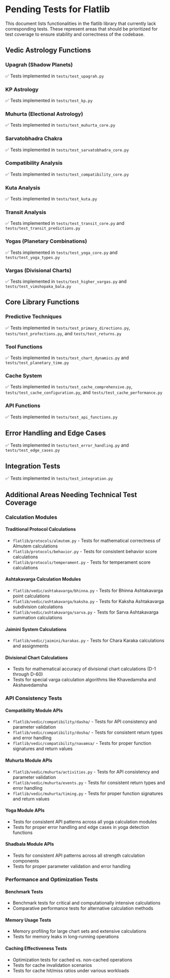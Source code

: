 # Pending Tests for Flatlib

This document lists functionalities in the flatlib library that currently lack corresponding tests. These represent areas that should be prioritized for test coverage to ensure stability and correctness of the codebase.

## Vedic Astrology Functions

### Upagrah (Shadow Planets)
✅ Tests implemented in `tests/test_upagrah.py`

### KP Astrology
✅ Tests implemented in `tests/test_kp.py`

### Muhurta (Electional Astrology)
✅ Tests implemented in `tests/test_muhurta_core.py`

### Sarvatobhadra Chakra
✅ Tests implemented in `tests/test_sarvatobhadra_core.py`

### Compatibility Analysis
✅ Tests implemented in `tests/test_compatibility_core.py`

### Kuta Analysis
✅ Tests implemented in `tests/test_kuta.py`

### Transit Analysis
✅ Tests implemented in `tests/test_transit_core.py` and `tests/test_transit_predictions.py`

### Yogas (Planetary Combinations)
✅ Tests implemented in `tests/test_yoga_core.py` and `tests/test_yoga_types.py`

### Vargas (Divisional Charts)
✅ Tests implemented in `tests/test_higher_vargas.py` and `tests/test_vimshopaka_bala.py`

## Core Library Functions

### Predictive Techniques
✅ Tests implemented in `tests/test_primary_directions.py`, `tests/test_profections.py`, and `tests/test_returns.py`

### Tool Functions
✅ Tests implemented in `tests/test_chart_dynamics.py` and `tests/test_planetary_time.py`

### Cache System
✅ Tests implemented in `tests/test_cache_comprehensive.py`, `tests/test_cache_configuration.py`, and `tests/test_cache_performance.py`

### API Functions
✅ Tests implemented in `tests/test_api_functions.py`

## Error Handling and Edge Cases

✅ Tests implemented in `tests/test_error_handling.py` and `tests/test_edge_cases.py`

## Integration Tests

✅ Tests implemented in `tests/test_integration.py`

## Additional Areas Needing Technical Test Coverage

### Calculation Modules

#### Traditional Protocol Calculations
- `flatlib/protocols/almutem.py` - Tests for mathematical correctness of Almutem calculations
- `flatlib/protocols/behavior.py` - Tests for consistent behavior score calculations
- `flatlib/protocols/temperament.py` - Tests for temperament score calculations

#### Ashtakavarga Calculation Modules
- `flatlib/vedic/ashtakavarga/bhinna.py` - Tests for Bhinna Ashtakavarga point calculations
- `flatlib/vedic/ashtakavarga/kaksha.py` - Tests for Kaksha Ashtakavarga subdivision calculations
- `flatlib/vedic/ashtakavarga/sarva.py` - Tests for Sarva Ashtakavarga summation calculations

#### Jaimini System Calculations
- `flatlib/vedic/jaimini/karakas.py` - Tests for Chara Karaka calculations and assignments

#### Divisional Chart Calculations
- Tests for mathematical accuracy of divisional chart calculations (D-1 through D-60)
- Tests for special varga calculation algorithms like Khavedamsha and Akshavedamsha

### API Consistency Tests

#### Compatibility Module APIs
- `flatlib/vedic/compatibility/dasha/` - Tests for API consistency and parameter validation
- `flatlib/vedic/compatibility/dosha/` - Tests for consistent return types and error handling
- `flatlib/vedic/compatibility/navamsa/` - Tests for proper function signatures and return values

#### Muhurta Module APIs
- `flatlib/vedic/muhurta/activities.py` - Tests for API consistency and parameter validation
- `flatlib/vedic/muhurta/events.py` - Tests for consistent return types and error handling
- `flatlib/vedic/muhurta/timing.py` - Tests for proper function signatures and return values

#### Yoga Module APIs
- Tests for consistent API patterns across all yoga calculation modules
- Tests for proper error handling and edge cases in yoga detection functions

#### Shadbala Module APIs
- Tests for consistent API patterns across all strength calculation components
- Tests for proper parameter validation and error handling

### Performance and Optimization Tests

#### Benchmark Tests
- Benchmark tests for critical and computationally intensive calculations
- Comparative performance tests for alternative calculation methods

#### Memory Usage Tests
- Memory profiling for large chart sets and extensive calculations
- Tests for memory leaks in long-running operations

#### Caching Effectiveness Tests
- Optimization tests for cached vs. non-cached operations
- Tests for cache invalidation scenarios
- Tests for cache hit/miss ratios under various workloads
